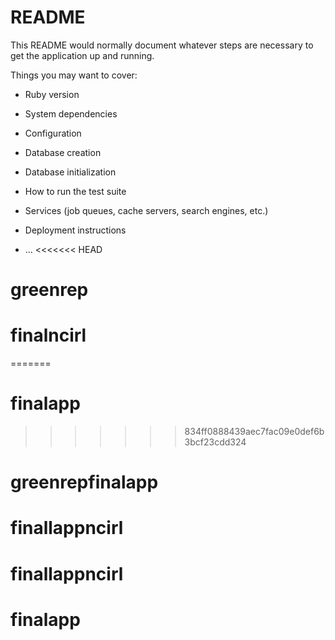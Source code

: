 # README

This README would normally document whatever steps are necessary to get the
application up and running.

Things you may want to cover:

* Ruby version

* System dependencies

* Configuration

* Database creation

* Database initialization

* How to run the test suite

* Services (job queues, cache servers, search engines, etc.)

* Deployment instructions

* ...
<<<<<<< HEAD
# greenrep
# finalncirl
=======
# finalapp
>>>>>>> 834ff0888439aec7fac09e0def6b3bcf23cdd324
# greenrepfinalapp
# finallappncirl
# finallappncirl
# finalapp
